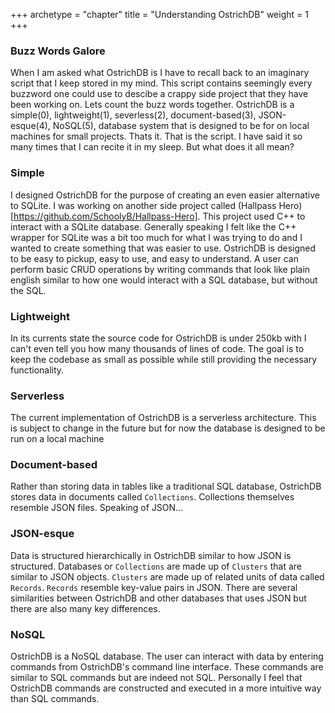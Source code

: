 +++
archetype = "chapter"
title = "Understanding OstrichDB"
weight = 1
+++

### Buzz Words Galore
When I am asked what OstrichDB is I have to recall back to an imaginary script that I keep stored in my mind. This script contains
seemingly every buzzword one could use to descibe a crappy side project that they have been working on. Lets count the buzz words together.
OstrichDB is a simple(0), lightweight(1), severless(2), document-based(3), JSON-esque(4), NoSQL(5), database system that is designed to be for on local machines
for small projects. Thats it. That is the script. I have said it so many times that I can recite it in my sleep. But what does it all mean?

### Simple
I designed OstrichDB for the purpose of creating an even easier alternative to SQLite. I was working on another side project called (Hallpass Hero)[https://github.com/SchoolyB/Hallpass-Hero].
This project used C++ to interact with a SQLite database. Generally speaking I felt like the C++ wrapper for SQLite was a bit too much for what I was trying to do and I wanted to create something that was
easier to use. OstrichDB is designed to be easy to pickup, easy to use, and easy to understand. A user can perform basic CRUD operations by writing commands
that look like plain english similar to how one would interact with a SQL database, but without the SQL.

### Lightweight
In its currents state the source code for OstrichDB is under 250kb with I can't even tell you how many thousands of lines of code. The goal is to keep the codebase as small as possible
while still providing the necessary functionality.

### Serverless
The current implementation of OstrichDB is a serverless architecture. This is subject to change in the future but for now the database is designed to be run on a local machine

### Document-based
Rather than storing data in tables like a traditional SQL database, OstrichDB stores data in documents called `Collections`. Collections themselves resemble JSON files. Speaking of JSON...

### JSON-esque
Data is structured hierarchically in OstrichDB similar to how JSON is structured. Databases or `Collections` are made up of `Clusters` that are similar to JSON objects.
`Clusters` are made up of related units of data called `Records`. `Records` resemble key-value pairs in JSON. There are several similarities between OstrichDB and other databases that uses
JSON but there are also many key differences.

### NoSQL
OstrichDB is a NoSQL database. The user can interact with data by entering commands from OstrichDB's command line interface. These commands are
similar to SQL commands but are indeed not SQL. Personally I feel that OstrichDB commands are constructed and executed in a more intuitive way than SQL commands.

